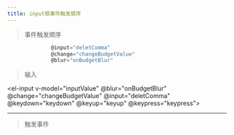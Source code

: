 ```yaml
---
title: input框事件触发顺序
---
```



> 事件触发顺序

```js
              @input="deletComma"
              @change="changeBudgetValue"
              @blur="onBudgetBlur"
```


> 输入

<el-input v-model="inputValue" @blur="onBudgetBlur"  @change="changeBudgetValue"  @input="deletComma" @keydown="keydown" @keyup="keyup" @keypress="keypress"></el-input>

---
> 触发事件

<el-input v-model="resuleValue"></el-input>

<script>
  export default{
    data() {
        return {
            inputValue: '',
            resuleValue: '',
        }
    },
    methods: {
      onBudgetBlur() {
        this.resuleValue = this.resuleValue + 'blur__'
      },
      changeBudgetValue() {
        this.resuleValue = this.resuleValue + 'change__'
      },
      deletComma() {
        this.resuleValue = this.resuleValue + 'input__'
      },
      keydown() {
        this.resuleValue = this.resuleValue + 'keydown__'
      },
      keyup() {
        this.resuleValue = this.resuleValue + 'keyup__'
      },
      keypress() {
        this.resuleValue = this.resuleValue + 'keypress__'
      },
    },
  }
</script>
